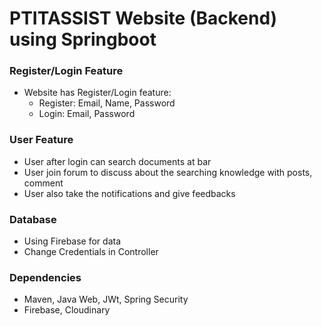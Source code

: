 # **PTITASSIST Website (Backend) using Springboot**

### Register/Login Feature
- Website has Register/Login feature:
    - Register: Email, Name, Password
    - Login: Email, Password
### User Feature
- User after login can search documents at bar
- User join forum to discuss about the searching knowledge with posts, comment
- User also take the notifications and give feedbacks
### Database
- Using Firebase for data
- Change Credentials in Controller

### Dependencies
- Maven, Java Web, JWt, Spring Security
- Firebase, Cloudinary
